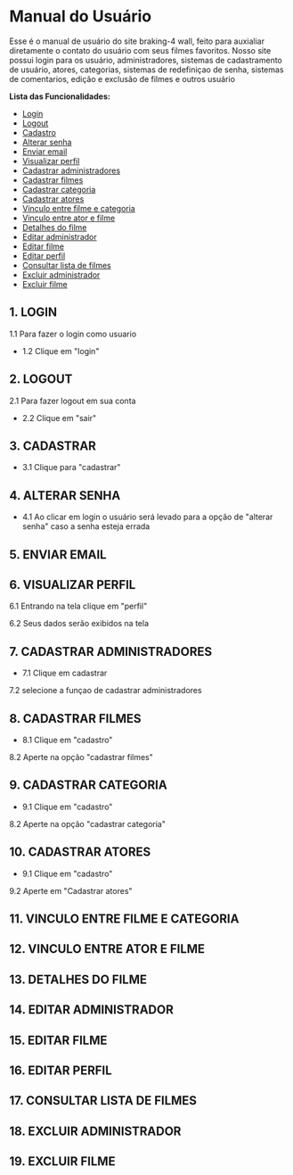 # Manual do Usuário

Esse é o manual de usuário do site braking-4 wall, feito para auxialiar diretamente o contato do usuário com seus filmes favoritos. Nosso site possui login para os usuário, administradores, sistemas de cadastramento de usuário, atores, categorias, sistemas de redefiniçao de senha, sistemas de comentarios, edição e exclusão de filmes e outros usuário 


**Lista das Funcionalidades:**


 - [Login](#login)
 - [Logout](#lpgout)
 - [Cadastro](#cadastro)
 - [Alterar senha](#alterarsenha)
 - [Enviar email](#enviaremail)
 - [Visualizar perfil](#visualizarperfil)
 - [Cadastrar administradores](#cadastraradministradores)
 - [Cadastrar filmes](#cadastrarfilmes)
 - [Cadastrar categoria](#cadastrarcategoria)
 - [Cadastrar atores](#cadastraratores)
 - [Vinculo entre filme e categoria](#vinculoatorecategoria)
 - [Vinculo entre ator e filme](#vinculoatuaçoes)
 - [Detalhes do filme](#detalhesdofilme)
 - [Editar administrador](#editaradministrador)
 - [Editar filme](#editarfilme)
 - [Editar perfil](editarperfil#)
 - [Consultar lista de filmes](#listadefilmes)
 - [Excluir administrador](#excluiradministrador)
 - [Excluir filme](#excluirfilme) 




  ## 1. LOGIN  

   1.1 Para fazer o login como usuario 

   - 1.2 Clique em "login" 
 
  ## 2. LOGOUT

   2.1 Para fazer logout em sua conta 

   - 2.2 Clique em "sair" 

  ## 3. CADASTRAR

   - 3.1 Clique para "cadastrar" 

  ## 4. ALTERAR SENHA

  - 4.1 Ao clicar em login o usuário será levado para a opção de "alterar senha" caso a senha esteja errada

  ## 5. ENVIAR EMAIL

  ## 6. VISUALIZAR PERFIL

  6.1 Entrando na tela clique em "perfil"

  6.2 Seus dados serão exibidos na tela

  ## 7. CADASTRAR ADMINISTRADORES 

  - 7.1 Clique em cadastrar

  7.2 selecione a funçao de cadastrar administradores

  ## 8. CADASTRAR FILMES

  - 8.1 Clique em "cadastro"

   8.2 Aperte na opção "cadastrar filmes"

  ## 9. CADASTRAR CATEGORIA

  - 9.1 Clique em "cadastro"

   8.2 Aperte na opção "cadastrar categoria"

  ## 10. CADASTRAR ATORES

  - 9.1 Clique em "cadastro"

   9.2 Aperte em "Cadastrar atores"

  ## 11. VINCULO ENTRE FILME E CATEGORIA 

  ## 12. VINCULO ENTRE ATOR E FILME

  ## 13. DETALHES DO FILME 

  ## 14. EDITAR ADMINISTRADOR
  
  ## 15. EDITAR FILME 

  ## 16. EDITAR PERFIL 

  ## 17. CONSULTAR LISTA DE FILMES

  ## 18. EXCLUIR ADMINISTRADOR 

  ## 19. EXCLUIR FILME 
